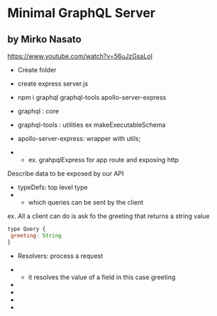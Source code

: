 # Minimal GraphQL Server
## by Mirko Nasato

https://www.youtube.com/watch?v=56uJzGsaLoI

* Create folder
* create express server.js

* npm i graphql graphql-tools apollo-server-express
* graphql : core
* graphql-tools : utilities ex makeExecutableSchema
* apollo-server-express: wrapper with utils; 
* * ex. grahpqlExpress for app route and exposing http

Describe data to be exposed by our API
* typeDefs: top level type
* * which queries can be sent by the client

ex. All a client can do is ask fo the greeting that returns a string value
```js
type Query {
 greeting: String
}
```

* Resolvers: process a request
* * it resolves the value of a field in this case greeting
* 
* 

* 
* 

